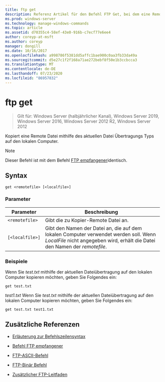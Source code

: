 ```yaml
---
title: ftp get
description: Referenz Artikel für den Befehl FTP Get, bei dem eine Remote Datei mithilfe des aktuellen Datei Übertragungs Typs auf den lokalen Computer kopiert wird.
ms.prod: windows-server
ms.technology: manage-windows-commands
ms.topic: article
ms.assetid: d70355c4-58ef-43e0-916b-c7ecf77e6ee4
author: coreyp-at-msft
ms.author: coreyp
manager: dongill
ms.date: 10/16/2017
ms.openlocfilehash: a998786f5381dd5affc1bae900c0aa3fb33da49a
ms.sourcegitcommit: d5e27c1f2f168a71ae272bebf8f50e1b3ccbcca3
ms.translationtype: MT
ms.contentlocale: de-DE
ms.lasthandoff: 07/23/2020
ms.locfileid: "86957832"
---
```

# <a name="ftp-get"></a>ftp get

> Gilt für: Windows Server (halbjährlicher Kanal), Windows Server 2019, Windows Server 2016, Windows Server 2012 R2, Windows Server 2012

Kopiert eine Remote Datei mithilfe des aktuellen Datei Übertragungs Typs auf den lokalen Computer.

> [!NOTE]
> Dieser Befehl ist mit dem Befehl [FTP empfangener](ftp-recv.md)identisch.

## <a name="syntax"></a>Syntax

```
get <remotefile> [<localfile>]
```

### <a name="parameters"></a>Parameter

| Parameter | Beschreibung |
| --------- | ----------- |
| `<remotefile>` | Gibt die zu Kopier-Remote Datei an. |
| `[<localfile>]` | Gibt den Namen der Datei an, die auf dem lokalen Computer verwendet werden soll. Wenn *LocalFile* nicht angegeben wird, erhält die Datei den Namen der *remotefile*. |

### <a name="examples"></a>Beispiele

Wenn Sie *test.txt* mithilfe der aktuellen Dateiübertragung auf den lokalen Computer kopieren möchten, geben Sie Folgendes ein:

```
get test.txt
```

*test1.txt* Wenn Sie *test.txt* mithilfe der aktuellen Dateiübertragung auf den lokalen Computer kopieren möchten, geben Sie Folgendes ein:

```
get test.txt test1.txt
```

## <a name="additional-references"></a>Zusätzliche Referenzen

- [Erläuterung zur Befehlszeilensyntax](command-line-syntax-key.md)

- [Befehl FTP empfangener](ftp-recv.md)

- [FTP-ASCII-Befehl](ftp-ascii.md)

- [FTP-Binär Befehl](ftp-binary.md)

- [Zusätzlicher FTP-Leitfaden](/previous-versions/orphan-topics/ws.10/cc756013(v=ws.10))
